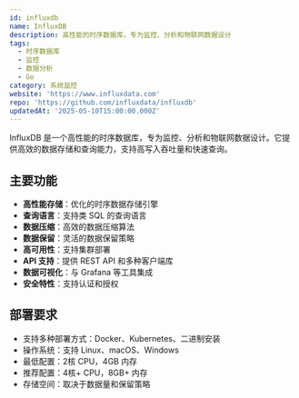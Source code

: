 ```yaml
---
id: influxdb
name: InfluxDB
description: 高性能的时序数据库，专为监控、分析和物联网数据设计
tags:
  - 时序数据库
  - 监控
  - 数据分析
  - Go
category: 系统监控
website: 'https://www.influxdata.com'
repo: 'https://github.com/influxdata/influxdb'
updatedAt: '2025-05-10T15:00:00.000Z'
---
```


InfluxDB 是一个高性能的时序数据库，专为监控、分析和物联网数据设计。它提供高效的数据存储和查询能力，支持高写入吞吐量和快速查询。

## 主要功能

- **高性能存储**：优化的时序数据存储引擎
- **查询语言**：支持类 SQL 的查询语言
- **数据压缩**：高效的数据压缩算法
- **数据保留**：灵活的数据保留策略
- **高可用性**：支持集群部署
- **API 支持**：提供 REST API 和多种客户端库
- **数据可视化**：与 Grafana 等工具集成
- **安全特性**：支持认证和授权

## 部署要求

- 支持多种部署方式：Docker、Kubernetes、二进制安装
- 操作系统：支持 Linux、macOS、Windows
- 最低配置：2核 CPU，4GB 内存
- 推荐配置：4核+ CPU，8GB+ 内存
- 存储空间：取决于数据量和保留策略 